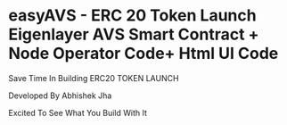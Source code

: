 # easyAVS - ERC 20 Token Launch Eigenlayer AVS Smart Contract + Node Operator Code+ Html UI Code

Save Time In Building ERC20 TOKEN LAUNCH 

Developed By Abhishek Jha

Excited To See What You Build With It

